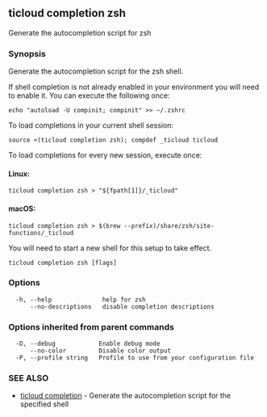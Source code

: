 ## ticloud completion zsh

Generate the autocompletion script for zsh

### Synopsis

Generate the autocompletion script for the zsh shell.

If shell completion is not already enabled in your environment you will need
to enable it.  You can execute the following once:

	echo "autoload -U compinit; compinit" >> ~/.zshrc

To load completions in your current shell session:

	source <(ticloud completion zsh); compdef _ticloud ticloud

To load completions for every new session, execute once:

#### Linux:

	ticloud completion zsh > "${fpath[1]}/_ticloud"

#### macOS:

	ticloud completion zsh > $(brew --prefix)/share/zsh/site-functions/_ticloud

You will need to start a new shell for this setup to take effect.


```
ticloud completion zsh [flags]
```

### Options

```
  -h, --help              help for zsh
      --no-descriptions   disable completion descriptions
```

### Options inherited from parent commands

```
  -D, --debug            Enable debug mode
      --no-color         Disable color output
  -P, --profile string   Profile to use from your configuration file
```

### SEE ALSO

* [ticloud completion](ticloud_completion.md)	 - Generate the autocompletion script for the specified shell


